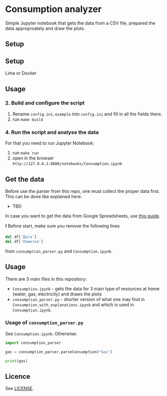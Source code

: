 # Consumption analyzer

Simple Jupyter notebook that gets the data from a CSV file, prepared the data approproately and draw the plots.

## Setup


## Setup

Lima or Docker

## Usage

### 2. Build and configure the script


1. Rename `config.ini.example` into `config.ini` and fill in all the fields there.
3. run `make build`

### 4. Run the script and analyse the data

For that you need to run Jupyter Notebook:

1. run `make run`
2. open in the browser `http://127.0.0.1:8888/notebooks/Consumption.ipynb`


## Get the data

Before use the parser from this repo, one must collect the proper data first. This can be done like explained here:

* TBD

In case you want to get the data from Google Spreadsheets, use [this guide](https://www.labnol.org/internet/direct-links-for-google-drive/28356/#google-sheets---export-links).

❗️ Before start, make sure you remove the following lines

```python
del df['Дата']
del df['Пометка']
```

from `consumption_parser.py` and `Consumption.ipynb`.

## Usage

There are 3 main files in this repository:

* `Consumption.ipynb` - gets the data for 3 main type of resources at home (water, gas, electricity) and draws the plots
* `consumption_parser.py` - shorter version of what one may find in `Consumption_with_explanations.ipynb` and which is used in `Consumption.ipynb`.

### Usage of `consumption_parser.py`

See `Consumption.ipynb`. Otherwise:

```python
import consumption_parser

gas = consumption_parser.parseConsumption("Gas")

print(gas)
```

## Licence

See [LICENSE](LICENSE).
